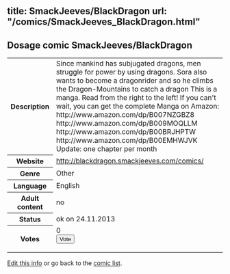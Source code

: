 title: SmackJeeves/BlackDragon
url: "/comics/SmackJeeves_BlackDragon.html"
---
Dosage comic SmackJeeves/BlackDragon
-----------------------------------------

<p id="msg"></p>
<script type="text/javascript">
if (window.location.search === '?edit_info_mail=sent_ok') {
  var elem = document.getElementById("msg");
  elem.innerHTML = 'Edited information sucessfully sent for review, which is usually done daily. Thanks!';
  elem.className = 'ok';
}
</script>
<table class="comicinfo">
<tr>
<th>Description</th><td>Since mankind has subjugated dragons, men struggle for power by using dragons. Sora also wants to become a dragonrider and so he climbs the Dragon-Mountains to catch a dragon This is a manga. Read from the right to the left! If you can't wait, you can get the complete Manga on Amazon: http://www.amazon.com/dp/B007NZGBZ8 http://www.amazon.com/dp/B009MOQLLM http://www.amazon.com/dp/B00BRJHPTW http://www.amazon.com/dp/B00EMHWJVK Update: one chapter per month</td>
</tr>
<tr>
<th>Website</th><td><a href="http://blackdragon.smackjeeves.com/comics/">http://blackdragon.smackjeeves.com/comics/</a></td>
</tr>
<tr>
<th>Genre</th><td>Other</td>
</tr>
<tr>
<th>Language</th><td>English</td>
</tr>
<tr>
<th>Adult content</th><td>no</td>
</tr>
<tr>
<th>Status</th><td>ok on 24.11.2013</td>
</tr>
<tr>
<th>Votes</th><td>0
<form action="http://gaecounter.appspot.com/count/" method="POST">
<input name="name" type="hidden" value="SmackJeeves_BlackDragon"/>
<input name="uid" type="hidden" id="voteuid" value=""/>
<input type="submit" value="Vote"/>
</form>
</td>
</tr>
</table>
<script type="text/javascript">
var ua = navigator.userAgent;
document.getElementById("voteuid").value = ua.replace(/[^a-zA-Z0-9\._:]/g , "_");;
</script>

[Edit this info](SmackJeeves_BlackDragon_edit.html) or go back to the [comic list](../comic-index.html).
